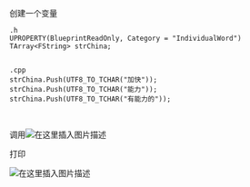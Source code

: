 ﻿<br>
创建一个变量

    
    .h
    UPROPERTY(BlueprintReadOnly, Category = "IndividualWord")
    TArray<FString> strChina;
    
    
	.cpp
	strChina.Push(UTF8_TO_TCHAR("加快"));
	strChina.Push(UTF8_TO_TCHAR("能力"));
	strChina.Push(UTF8_TO_TCHAR("有能力的"));
	
<br>

调用![在这里插入图片描述](https://img-blog.csdnimg.cn/20181104103211606.png?x-oss-process=image/watermark,type_ZmFuZ3poZW5naGVpdGk,shadow_10,text_aHR0cHM6Ly9ibG9nLmNzZG4ubmV0L3FxXzQyNjczOTIx,size_16,color_FFFFFF,t_70)
<br>

打印

![在这里插入图片描述](https://img-blog.csdnimg.cn/20181104103051565.png)
	

